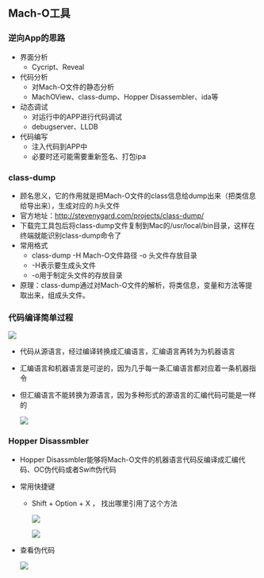 ## Mach-O工具

### 逆向App的思路

+ 界面分析
  + Cycript、Reveal
+ 代码分析
  + 对Mach-O文件的静态分析
  + MachOView、class-dump、Hopper Disassembler、ida等
+ 动态调试
  + 对运行中的APP进行代码调试
  + debugserver、LLDB
+ 代码编写
  + 注入代码到APP中
  + 必要时还可能需要重新签名、打包ipa

### class-dump

+ 顾名思义，它的作用就是把Mach-O文件的class信息给dump出来（把类信息给导出来），生成对应的.h头文件
+ 官方地址：http://stevenygard.com/projects/class-dump/
+ 下载完工具包后将class-dump文件复制到Mac的/usr/local/bin目录，这样在终端就能识别class-dump命令了
+ 常用格式
  + class-dump  -H  Mach-O文件路径  -o  头文件存放目录
  + -H表示要生成头文件
  + -o用于制定头文件的存放目录
+ 原理：class-dump通过对Mach-O文件的解析，将类信息，变量和方法等提取出来，组成头文件。

### 代码编译简单过程

![](./images/mach-o文件0.png)

+ 代码从源语言，经过编译转换成汇编语言，汇编语言再转为为机器语言

+ 汇编语言和机器语言是可逆的，因为几乎每一条汇编语言都对应着一条机器指令

+ 但汇编语言不能转换为源语言，因为多种形式的源语言的汇编代码可能是一样的

  ![](./images/mach-o工具1.png)



### Hopper Disassmbler

+ Hopper Disassmbler能够将Mach-O文件的机器语言代码反编译成汇编代码、OC伪代码或者Swift伪代码

+ 常用快捷键

  + Shift + Option + X ， 找出哪里引用了这个方法

    ![](./images/mach-o工具2.png)

    ![](./images/mach-o工具3.png)

+ 查看伪代码

  ![](./images/mach-o工具4.png)
  
  
